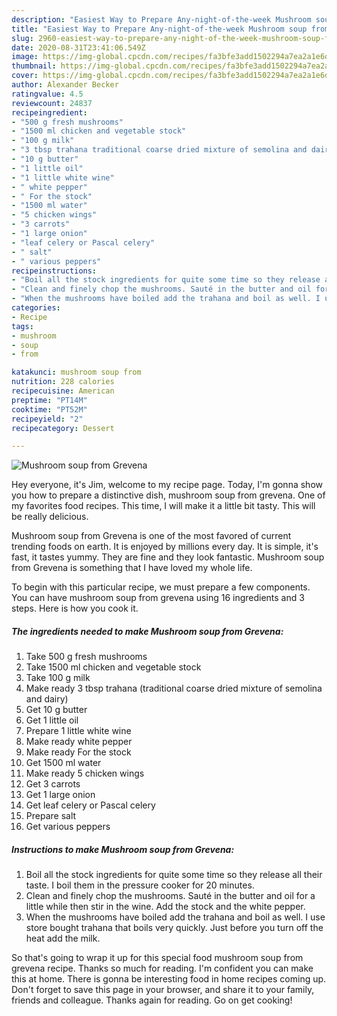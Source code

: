 ```yaml
---
description: "Easiest Way to Prepare Any-night-of-the-week Mushroom soup from Grevena"
title: "Easiest Way to Prepare Any-night-of-the-week Mushroom soup from Grevena"
slug: 2960-easiest-way-to-prepare-any-night-of-the-week-mushroom-soup-from-grevena
date: 2020-08-31T23:41:06.549Z
image: https://img-global.cpcdn.com/recipes/fa3bfe3add1502294a7ea2a1e6d07e06/751x532cq70/mushroom-soup-from-grevena-recipe-main-photo.jpg
thumbnail: https://img-global.cpcdn.com/recipes/fa3bfe3add1502294a7ea2a1e6d07e06/751x532cq70/mushroom-soup-from-grevena-recipe-main-photo.jpg
cover: https://img-global.cpcdn.com/recipes/fa3bfe3add1502294a7ea2a1e6d07e06/751x532cq70/mushroom-soup-from-grevena-recipe-main-photo.jpg
author: Alexander Becker
ratingvalue: 4.5
reviewcount: 24837
recipeingredient:
- "500 g fresh mushrooms"
- "1500 ml chicken and vegetable stock"
- "100 g milk"
- "3 tbsp trahana traditional coarse dried mixture of semolina and dairy"
- "10 g butter"
- "1 little oil"
- "1 little white wine"
- " white pepper"
- " For the stock"
- "1500 ml water"
- "5 chicken wings"
- "3 carrots"
- "1 large onion"
- "leaf celery or Pascal celery"
- " salt"
- " various peppers"
recipeinstructions:
- "Boil all the stock ingredients for quite some time so they release all their taste. I boil them in the pressure cooker for 20 minutes."
- "Clean and finely chop the mushrooms. Sauté in the butter and oil for a little while then stir in the wine. Add the stock and the white pepper."
- "When the mushrooms have boiled add the trahana and boil as well. I use store bought trahana that boils very quickly. Just before you turn off the heat add the milk."
categories:
- Recipe
tags:
- mushroom
- soup
- from

katakunci: mushroom soup from 
nutrition: 228 calories
recipecuisine: American
preptime: "PT14M"
cooktime: "PT52M"
recipeyield: "2"
recipecategory: Dessert

---
```



![Mushroom soup from Grevena](https://img-global.cpcdn.com/recipes/fa3bfe3add1502294a7ea2a1e6d07e06/751x532cq70/mushroom-soup-from-grevena-recipe-main-photo.jpg)

Hey everyone, it's Jim, welcome to my recipe page. Today, I'm gonna show you how to prepare a distinctive dish, mushroom soup from grevena. One of my favorites food recipes. This time, I will make it a little bit tasty. This will be really delicious.



Mushroom soup from Grevena is one of the most favored of current trending foods on earth. It is enjoyed by millions every day. It is simple, it's fast, it tastes yummy. They are fine and they look fantastic. Mushroom soup from Grevena is something that I have loved my whole life.


To begin with this particular recipe, we must prepare a few components. You can have mushroom soup from grevena using 16 ingredients and 3 steps. Here is how you cook it.

<!--inarticleads1-->

##### The ingredients needed to make Mushroom soup from Grevena:

1. Take 500 g fresh mushrooms
1. Take 1500 ml chicken and vegetable stock
1. Take 100 g milk
1. Make ready 3 tbsp trahana (traditional coarse dried mixture of semolina and dairy)
1. Get 10 g butter
1. Get 1 little oil
1. Prepare 1 little white wine
1. Make ready  white pepper
1. Make ready  For the stock
1. Get 1500 ml water
1. Make ready 5 chicken wings
1. Get 3 carrots
1. Get 1 large onion
1. Get leaf celery or Pascal celery
1. Prepare  salt
1. Get  various peppers




<!--inarticleads2-->

##### Instructions to make Mushroom soup from Grevena:

1. Boil all the stock ingredients for quite some time so they release all their taste. I boil them in the pressure cooker for 20 minutes.
1. Clean and finely chop the mushrooms. Sauté in the butter and oil for a little while then stir in the wine. Add the stock and the white pepper.
1. When the mushrooms have boiled add the trahana and boil as well. I use store bought trahana that boils very quickly. Just before you turn off the heat add the milk.




So that's going to wrap it up for this special food mushroom soup from grevena recipe. Thanks so much for reading. I'm confident you can make this at home. There is gonna be interesting food in home recipes coming up. Don't forget to save this page in your browser, and share it to your family, friends and colleague. Thanks again for reading. Go on get cooking!
